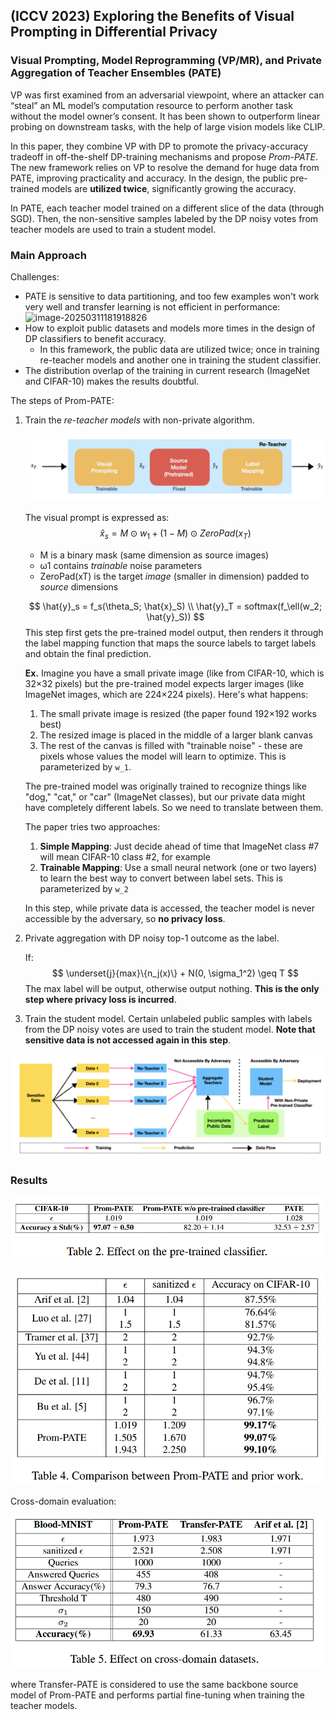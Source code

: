 ## (ICCV 2023) Exploring the Benefits of Visual Prompting in Differential Privacy

### Visual Prompting, Model Reprogramming (VP/MR), and Private Aggregation of Teacher Ensembles (PATE)

VP was first examined from an adversarial viewpoint, where an attacker can “steal” an ML model’s computation resource to perform another task without the model owner’s consent. It has been shown to outperform linear probing on downstream tasks, with the help of large vision models like CLIP.

In this paper, they combine VP with DP to promote the privacy-accuracy tradeoff in off-the-shelf DP-training mechanisms and propose *Prom-PATE*. The new framework relies on VP to resolve the demand for huge data from PATE, improving practicality and accuracy. In the design, the public pre-trained models are **utilized twice**, significantly growing the accuracy.

In PATE, each teacher model trained on a different slice of the data (through SGD). Then, the non-sensitive samples labeled by the DP noisy votes from teacher models are used to train a student model.

### Main Approach

Challenges:

- PATE is sensitive to data partitioning, and too few examples won't work very well and transfer learning is not efficient in performance:![image-20250311181918826](C:/Users/HP/AppData/Roaming/Typora/typora-user-images/image-20250311181918826.png)
- How to exploit public datasets and models more times in the design of DP classifiers to benefit accuracy.
  - In this framework, the public data are utilized twice; once in training re-teacher models and another one in training the student classifier.
- The distribution overlap of the training in current research (ImageNet and CIFAR-10) makes the results doubtful.

The steps of Prom-PATE:

1. Train the *re-teacher models* with non-private algorithm.

   ![image-20250311191546268](./assets/image-20250311191546268.png)

   The visual prompt is expressed as:
   $$
   \hat{x}_s = M \odot w_1 + (1-M)\odot ZeroPad(x_T)
   $$

   - M is a binary mask (same dimension as source images)
   - ω1 contains *trainable* noise parameters
   - ZeroPad(xT) is the target *image* (smaller in dimension) padded to *source* dimensions

   
   $$
   \hat{y}_s = f_s(\theta_S; \hat{x}_S) \\
   \hat{y}_T = softmax(f_\ell(w_2; \hat{y}_S))
   $$
   This step first gets the pre-trained model output, then renders it through the label mapping function that maps the source labels to target labels and obtain the final prediction.

   **Ex.** Imagine you have a small private image (like from CIFAR-10, which is 32×32 pixels) but the pre-trained model expects larger images (like ImageNet images, which are 224×224 pixels). Here's what happens:

   1. The small private image is resized (the paper found 192×192 works best)
   2. The resized image is placed in the middle of a larger blank canvas
   3. The rest of the canvas is filled with "trainable noise" - these are pixels whose values the model will learn to optimize. This is parameterized by `w_1`.

   The pre-trained model was originally trained to recognize things like "dog," "cat," or "car" (ImageNet classes), but our private data might have completely different labels. So we need to translate between them.

   The paper tries two approaches:

   1. **Simple Mapping**: Just decide ahead of time that ImageNet class #7 will mean CIFAR-10 class #2, for example
   2. **Trainable Mapping**: Use a small neural network (one or two layers) to learn the best way to convert between label sets. This is parameterized by `w_2`

   In this step, while private data is accessed, the teacher model is never accessible by the adversary, so **no privacy loss**.

2. Private aggregation with DP noisy top-1 outcome as the label.

   If:
   $$
   \underset{j}{max}\{n_j(x)\} + N(0, \sigma_1^2) \geq T
   $$
   The max label will be output, otherwise output nothing. **This is the only step where privacy loss is incurred**.

3. Train the student model. Certain unlabeled public samples with labels from the DP noisy votes are used to train the student model. **Note that sensitive data is not accessed again in this step**.

![image-20250311191432693](./assets/image-20250311191432693.png)

### Results

![image-20250311194623270](./assets/image-20250311194623270.png)

![image-20250311194843921](./assets/image-20250311194843921.png)

Cross-domain evaluation:

![image-20250311195126828](./assets/image-20250311195126828.png)

where Transfer-PATE is considered to use the same backbone source model of Prom-PATE and performs partial fine-tuning when training the teacher models.



